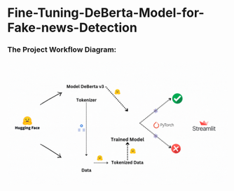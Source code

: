 # Fine-Tuning-DeBerta-Model-for-Fake-news-Detection

### The Project Workflow Diagram: 
![Alt Text](https://github.com/BENSALIMKaoutar/Fine-Tuning-DeBerta-Model-for-Fake-news-Detection/blob/main/Workflow%20Diagram.gif)
